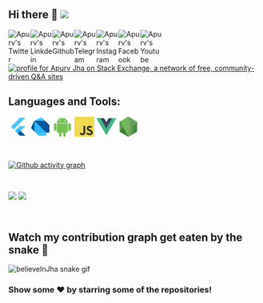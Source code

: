 ## Hi there 👋  ![](https://komarev.com/ghpvc/?username=believeInJha)


<a href="https://twitter.com/believeInJha">
  <img align="left" alt="Apurv's Twitter" width="44px" src="https://cdn.jsdelivr.net/npm/simple-icons@v3/icons/twitter.svg" />
</a>
<a href="https://https://www.linkedin.com/in/apurv-jha/">
  <img align="left" alt="Apurv's Linkdein" width="44px" src="https://cdn.jsdelivr.net/npm/simple-icons@v3/icons/linkedin.svg" />
</a>
<a href="https://github.com/believeInJha">
  <img align="left" alt="Apurv's Github" width="44px" src="https://cdn.jsdelivr.net/npm/simple-icons@v3/icons/github.svg" />
</a>
<a href="https://t.me/believeInJha">
  <img align="left" alt="Apurv's Telegram" width="44px" src="https://cdn.jsdelivr.net/npm/simple-icons@v3/icons/telegram.svg" />
</a>
<a href="https://www.instagram.com/apurv.18/">
  <img align="left" alt="Apurv's Instagram" width="44px" src="https://cdn.jsdelivr.net/npm/simple-icons@v3/icons/instagram.svg" />
</a>
<a href="https://www.facebook.com/apurv.jha.108/">
  <img align="left" alt="Apurv's Facebook" width="44px" src="https://cdn.jsdelivr.net/npm/simple-icons@v3/icons/facebook.svg" />
</a>
<a href="https://www.youtube.com/channel/UCw6dZDodyCBau4Haw4Bxpng?guided_help_flow=3">
  <img align="left" alt="Apurv's Youtube" width="44px" src="https://cdn.jsdelivr.net/npm/simple-icons@v3/icons/youtube.svg" />
</a>
<a href="https://stackexchange.com/users/17379563/apurv-jha"><img src="https://stackexchange.com/users/flair/17379563.png?theme=dark" width="208" height="58" alt="profile for Apurv Jha on Stack Exchange, a network of free, community-driven Q&amp;A sites" title="profile for Aourv Jha on Stack Exchange, a network of free, community-driven Q&amp;A sites"></a>


## Languages and Tools: 

<code><img height="40" src="https://raw.githubusercontent.com/github/explore/80688e429a7d4ef2fca1e82350fe8e3517d3494d/topics/flutter/flutter.png"></code>
<code><img height="40" src="https://raw.githubusercontent.com/github/explore/80688e429a7d4ef2fca1e82350fe8e3517d3494d/topics/dart/dart.png"></code>
<code><img height="40" src="https://raw.githubusercontent.com/github/explore/80688e429a7d4ef2fca1e82350fe8e3517d3494d/topics/android/android.png"></code>
<code><img height="40" src="https://raw.githubusercontent.com/github/explore/80688e429a7d4ef2fca1e82350fe8e3517d3494d/topics/javascript/javascript.png"></code>
<code><img height="40" src="https://raw.githubusercontent.com/github/explore/80688e429a7d4ef2fca1e82350fe8e3517d3494d/topics/vue/vue.png"></code>
<code><img height="40" src="https://raw.githubusercontent.com/github/explore/80688e429a7d4ef2fca1e82350fe8e3517d3494d/topics/nodejs/nodejs.png"></code> 


<br/>

[![Github activity graph](https://activity-graph.herokuapp.com/graph?username=believeInJha&theme=react-dark&hide_border=true&color=BDDFFF&line=6E93B5&point=BDDFFF)](https://git.io/akshay2211&hide_border=true)


<br/>
<p align="left">
  <img width="49.5%" src="https://github-readme-stats.vercel.app/api/?username=believeInJha&theme=prussian&show_icons=true&count_private=true&hide_border=true" />
    <img width="49.5%" src="http://github-readme-streak-stats.herokuapp.com?user=believeInJha&theme=prussian&hide_border=true" />
</p>
<br>

## Watch my contribution graph get eaten by the snake 🐍

<!-- refer this: https://dev.to/mishmanners/how-to-enable-github-actions-on-your-profile-readme-for-a-contribution-graph-4l66 -->
![believeInJha snake gif](https://github.com/believeInJha/believeInJha/blob/output/github-contribution-grid-snake.svg)   

### Show some ❤️ by starring some of the repositories!



</div>
